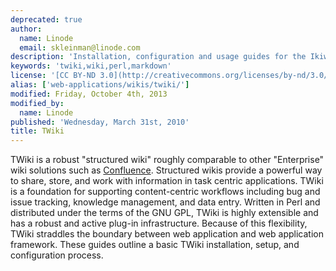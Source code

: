 ```yaml
---
deprecated: true
author:
  name: Linode
  email: skleinman@linode.com
description: 'Installation, configuration and usage guides for the Ikiwiki wiki system.'
keywords: 'twiki,wiki,perl,markdown'
license: '[CC BY-ND 3.0](http://creativecommons.org/licenses/by-nd/3.0/us/)'
alias: ['web-applications/wikis/twiki/']
modified: Friday, October 4th, 2013
modified_by:
  name: Linode
published: 'Wednesday, March 31st, 2010'
title: TWiki
---
```




TWiki is a robust "structured wiki" roughly comparable to other "Enterprise" wiki solutions such as [Confluence](/docs/web-applications/wikis/confluence/). Structured wikis provide a powerful way to share, store, and work with information in task centric applications. TWiki is a foundation for supporting content-centric workflows including bug and issue tracking, knowledge management, and data entry. Written in Perl and distributed under the terms of the GNU GPL, TWiki is highly extensible and has a robust and active plug-in infrastructure. Because of this flexibility, TWiki straddles the boundary between web application and web application framework. These guides outline a basic TWiki installation, setup, and configuration process.



